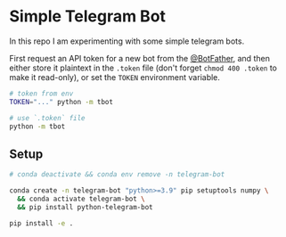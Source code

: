 # Simple Telegram Bot

In this repo I am experimenting with some simple telegram bots.

First request an API token for a new bot from the [@BotFather](t.me/BotFather), and then
either store it plaintext in the `.token` file (don't forget `chmod 400 .token` to make
it read-only), or set the `TOKEN` environment variable.

```bash
# token from env
TOKEN="..." python -m tbot

# use `.token` file
python -m tbot
```

## Setup

```bash
# conda deactivate && conda env remove -n telegram-bot

conda create -n telegram-bot "python>=3.9" pip setuptools numpy \
  && conda activate telegram-bot \
  && pip install python-telegram-bot

pip install -e .
```
